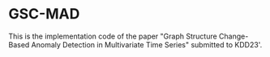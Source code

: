# GSC-MAD
This is the implementation code of the paper "Graph Structure Change-Based Anomaly Detection in Multivariate Time Series" submitted to KDD23'.
